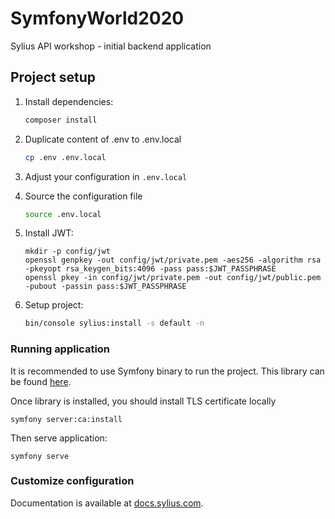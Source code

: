 # SymfonyWorld2020

Sylius API workshop - initial backend application

## Project setup
1. Install dependencies:
    ```bash
    composer install
    ```

1. Duplicate content of .env to .env.local
    ```bash
    cp .env .env.local
    ```

1. Adjust your configuration in `.env.local`

1. Source the configuration file
    ```bash
    source .env.local
    ```

1. Install JWT:
    ```
    mkdir -p config/jwt
    openssl genpkey -out config/jwt/private.pem -aes256 -algorithm rsa -pkeyopt rsa_keygen_bits:4096 -pass pass:$JWT_PASSPHRASE
    openssl pkey -in config/jwt/private.pem -out config/jwt/public.pem -pubout -passin pass:$JWT_PASSPHRASE
    ```

1. Setup project:
   ```bash
   bin/console sylius:install -s default -n
   ```

### Running application

It is recommended to use Symfony binary to run the project. This library can be found [here](https://symfony.com/download).

Once library is installed, you should install TLS certificate locally
```
symfony server:ca:install
```

Then serve application:
```
symfony serve
```

### Customize configuration
Documentation is available at [docs.sylius.com](http://docs.sylius.com).
